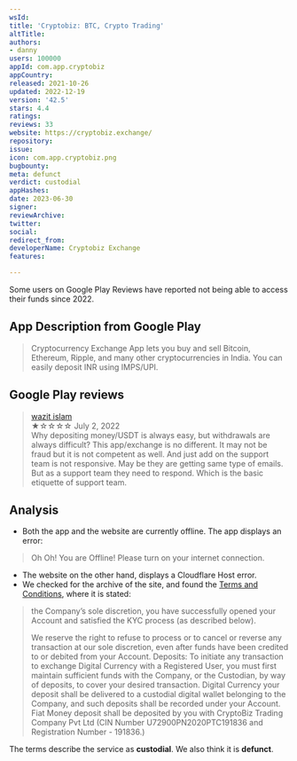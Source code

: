 ```yaml
---
wsId: 
title: 'Cryptobiz: BTC, Crypto Trading'
altTitle: 
authors:
- danny
users: 100000
appId: com.app.cryptobiz
appCountry: 
released: 2021-10-26
updated: 2022-12-19
version: '42.5'
stars: 4.4
ratings: 
reviews: 33
website: https://cryptobiz.exchange/
repository: 
issue: 
icon: com.app.cryptobiz.png
bugbounty: 
meta: defunct
verdict: custodial
appHashes: 
date: 2023-06-30
signer: 
reviewArchive: 
twitter: 
social: 
redirect_from: 
developerName: Cryptobiz Exchange
features: 

---
```


<div class="alertBox"><div>Some users on Google Play Reviews have reported not being able to access their funds since 2022.
</div> </div>

## App Description from Google Play

> Cryptocurrency Exchange App lets you buy and sell Bitcoin, Ethereum, Ripple, and many other cryptocurrencies in India. You can easily deposit INR using IMPS/UPI.

## Google Play reviews

> [wazit islam](https://play.google.com/store/apps/details?id=com.app.cryptobiz&gl=us)<br>
  ★☆☆☆☆ July 2, 2022 <br>
       Why depositing money/USDT is always easy, but withdrawals are always difficult? This app/exchange is no different. It may not be fraud but it is not competent as well. And just add on the support team is not responsive. May be they are getting same type of emails. But as a support team they need to respond. Which is the basic etiquette of support team.

## Analysis

- Both the app and the website are currently offline. The app displays an error:

> Oh Oh! You are Offline! Please turn on your internet connection.

- The website on the other hand, displays a Cloudflare Host error.
- We checked for the archive of the site, and found the [Terms and Conditions](https://web.archive.org/web/20230321220224/https://www.cryptobiz.exchange/terms-and-condition), where it is stated:

> the Company’s sole discretion, you have successfully opened your Account and satisfied the KYC process (as described below).
>
> We reserve the right to refuse to process or to cancel or reverse any transaction at our sole discretion, even after funds have been credited to or debited from your Account. Deposits: To initiate any transaction to exchange Digital Currency with a Registered User, you must first maintain sufficient funds with the Company, or the Custodian, by way of deposits, to cover your desired transaction. Digital Currency your deposit shall be delivered to a custodial digital wallet belonging to the Company, and such deposits shall be recorded under your Account. Fiat Money deposit shall be deposited by you with CryptoBiz Trading Company Pvt Ltd (CIN Number U72900PN2020PTC191836 and Registration Number - 191836.)

The terms describe the service as **custodial**. We also think it is **defunct**.
